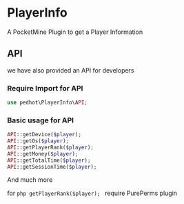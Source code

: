 # PlayerInfo
A PocketMine Plugin to get a Player Information

## API
we have also provided an API for developers

### Require Import for API
```php
use pedhot\PlayerInfo\API;
```

### Basic usage for API
```php
API::getDevice($player);
API::getOs($player);
API::getPlayerRank($player);
API::getMoney($player);
API::getTotalTime($player);
API::getSessionTime($player);
```
And much more

for ```php
getPlayerRank($player); ``` require PurePerms plugin
